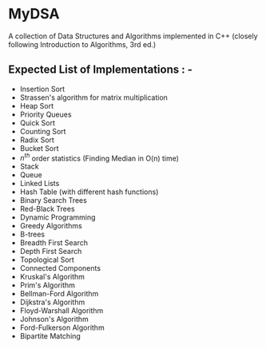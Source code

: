 # MyDSA
A collection of Data Structures and Algorithms implemented in C++ (closely following Introduction to Algorithms, 3rd ed.)

## Expected List of Implementations : - 
* Insertion Sort
* Strassen's algorithm for matrix multiplication
* Heap Sort
* Priority Queues
* Quick Sort 
* Counting Sort
* Radix Sort
* Bucket Sort
* $n^{th}$ order statistics (Finding Median in O(n) time)
* Stack
* Queue
* Linked Lists 
* Hash Table (with different hash functions)
* Binary Search Trees
* Red-Black Trees
* Dynamic Programming 
* Greedy Algorithms
* B-trees
* Breadth First Search 
* Depth First Search
* Topological Sort
* Connected Components 
* Kruskal's Algorithm
* Prim's Algorithm
* Bellman-Ford Algorithm
* Dijkstra's Algorithm
* Floyd-Warshall Algorithm
* Johnson's Algorithm
* Ford-Fulkerson Algorithm
* Bipartite Matching

